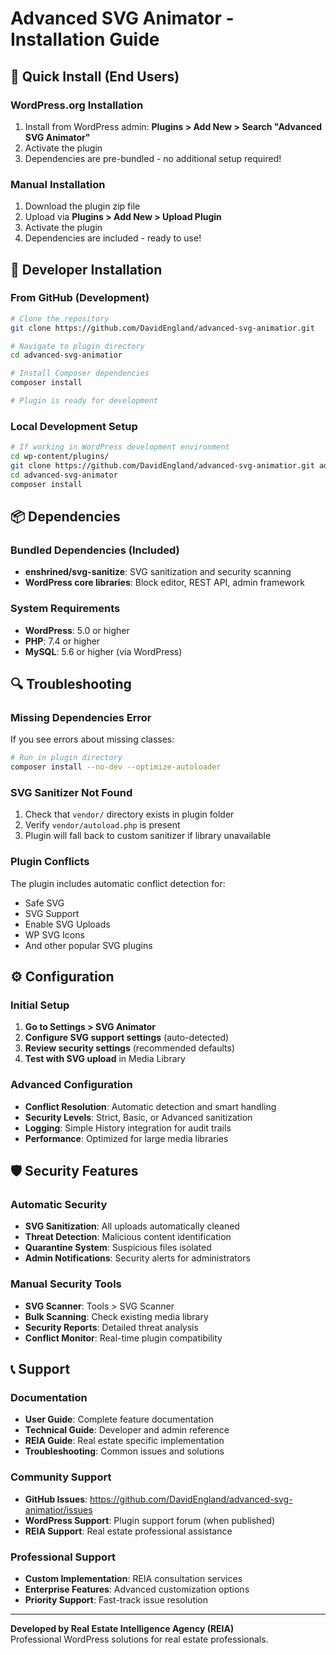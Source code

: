 # Advanced SVG Animator - Installation Guide

## 🚀 Quick Install (End Users)

### WordPress.org Installation
1. Install from WordPress admin: **Plugins > Add New > Search "Advanced SVG Animator"**
2. Activate the plugin
3. Dependencies are pre-bundled - no additional setup required!

### Manual Installation
1. Download the plugin zip file
2. Upload via **Plugins > Add New > Upload Plugin**
3. Activate the plugin
4. Dependencies are included - ready to use!

## 🔧 Developer Installation

### From GitHub (Development)
```bash
# Clone the repository
git clone https://github.com/DavidEngland/advanced-svg-animatior.git

# Navigate to plugin directory
cd advanced-svg-animatior

# Install Composer dependencies
composer install

# Plugin is ready for development
```

### Local Development Setup
```bash
# If working in WordPress development environment
cd wp-content/plugins/
git clone https://github.com/DavidEngland/advanced-svg-animatior.git advanced-svg-animator
cd advanced-svg-animator
composer install
```

## 📦 Dependencies

### Bundled Dependencies (Included)
- **enshrined/svg-sanitize**: SVG sanitization and security scanning
- **WordPress core libraries**: Block editor, REST API, admin framework

### System Requirements
- **WordPress**: 5.0 or higher
- **PHP**: 7.4 or higher
- **MySQL**: 5.6 or higher (via WordPress)

## 🔍 Troubleshooting

### Missing Dependencies Error
If you see errors about missing classes:

```bash
# Run in plugin directory
composer install --no-dev --optimize-autoloader
```

### SVG Sanitizer Not Found
1. Check that `vendor/` directory exists in plugin folder
2. Verify `vendor/autoload.php` is present
3. Plugin will fall back to custom sanitizer if library unavailable

### Plugin Conflicts
The plugin includes automatic conflict detection for:
- Safe SVG
- SVG Support  
- Enable SVG Uploads
- WP SVG Icons
- And other popular SVG plugins

## ⚙️ Configuration

### Initial Setup
1. **Go to Settings > SVG Animator**
2. **Configure SVG support settings** (auto-detected)
3. **Review security settings** (recommended defaults)
4. **Test with SVG upload** in Media Library

### Advanced Configuration
- **Conflict Resolution**: Automatic detection and smart handling
- **Security Levels**: Strict, Basic, or Advanced sanitization
- **Logging**: Simple History integration for audit trails
- **Performance**: Optimized for large media libraries

## 🛡️ Security Features

### Automatic Security
- **SVG Sanitization**: All uploads automatically cleaned
- **Threat Detection**: Malicious content identification
- **Quarantine System**: Suspicious files isolated
- **Admin Notifications**: Security alerts for administrators

### Manual Security Tools
- **SVG Scanner**: Tools > SVG Scanner
- **Bulk Scanning**: Check existing media library
- **Security Reports**: Detailed threat analysis
- **Conflict Monitor**: Real-time plugin compatibility

## 📞 Support

### Documentation
- **User Guide**: Complete feature documentation
- **Technical Guide**: Developer and admin reference  
- **REIA Guide**: Real estate specific implementation
- **Troubleshooting**: Common issues and solutions

### Community Support
- **GitHub Issues**: https://github.com/DavidEngland/advanced-svg-animatior/issues
- **WordPress Support**: Plugin support forum (when published)
- **REIA Support**: Real estate professional assistance

### Professional Support
- **Custom Implementation**: REIA consultation services
- **Enterprise Features**: Advanced customization options
- **Priority Support**: Fast-track issue resolution

---

**Developed by Real Estate Intelligence Agency (REIA)**  
Professional WordPress solutions for real estate professionals.
